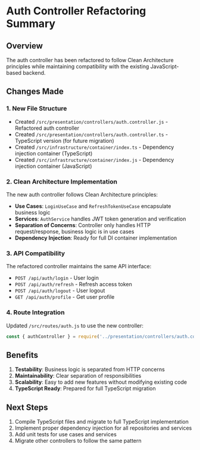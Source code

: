 # Auth Controller Refactoring Summary

## Overview
The auth controller has been refactored to follow Clean Architecture principles while maintaining compatibility with the existing JavaScript-based backend.

## Changes Made

### 1. New File Structure
- Created `/src/presentation/controllers/auth.controller.js` - Refactored auth controller
- Created `/src/presentation/controllers/auth.controller.ts` - TypeScript version (for future migration)
- Created `/src/infrastructure/container/index.ts` - Dependency injection container (TypeScript)
- Created `/src/infrastructure/container/index.js` - Dependency injection container (JavaScript)

### 2. Clean Architecture Implementation
The new auth controller follows Clean Architecture principles:

- **Use Cases**: `LoginUseCase` and `RefreshTokenUseCase` encapsulate business logic
- **Services**: `AuthService` handles JWT token generation and verification
- **Separation of Concerns**: Controller only handles HTTP request/response, business logic is in use cases
- **Dependency Injection**: Ready for full DI container implementation

### 3. API Compatibility
The refactored controller maintains the same API interface:
- `POST /api/auth/login` - User login
- `POST /api/auth/refresh` - Refresh access token
- `POST /api/auth/logout` - User logout
- `GET /api/auth/profile` - Get user profile

### 4. Route Integration
Updated `/src/routes/auth.js` to use the new controller:
```javascript
const { authController } = require('../presentation/controllers/auth.controller');
```

## Benefits
1. **Testability**: Business logic is separated from HTTP concerns
2. **Maintainability**: Clear separation of responsibilities
3. **Scalability**: Easy to add new features without modifying existing code
4. **TypeScript Ready**: Prepared for full TypeScript migration

## Next Steps
1. Compile TypeScript files and migrate to full TypeScript implementation
2. Implement proper dependency injection for all repositories and services
3. Add unit tests for use cases and services
4. Migrate other controllers to follow the same pattern